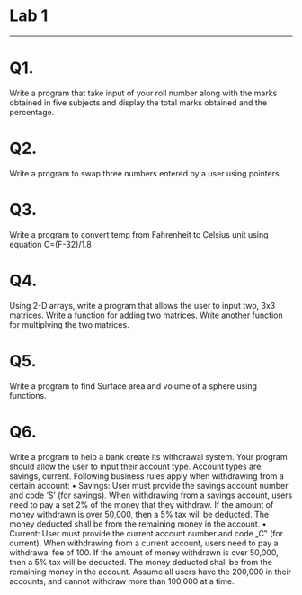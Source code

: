 # Lab 1
--------------------------------------------------

# Q1.
Write a program that take input of your roll number along with the marks obtained
in five subjects and display the total marks obtained and the percentage.

# Q2.
Write a program to swap three numbers entered by a user using pointers.

# Q3.
Write a program to convert temp from Fahrenheit to Celsius unit using equation
C=(F-32)/1.8

# Q4.
Using 2-D arrays, write a program that allows the user to input two, 3x3 matrices.
Write a function for adding two matrices. Write another function for multiplying
the two matrices.

# Q5.
Write a program to find Surface area and volume of a sphere using functions.

# Q6.
Write a program to help a bank create its withdrawal system. Your program should
allow the user to input their account type. Account types are: savings, current.
Following business rules apply when withdrawing from a certain account:
• Savings:
User must provide the savings account number and code ‘S’ (for savings).
When withdrawing from a savings account, users need to pay a set 2% of
the money that they withdraw. If the amount of money withdrawn is over
50,000, then a 5% tax will be deducted. The money deducted shall be from
the remaining money in the account.
• Current:
User must provide the current account number and code „C‟ (for current).
When withdrawing from a current account, users need to pay a withdrawal
fee of 100. If the amount of money withdrawn is over 50,000, then a 5% tax
will be deducted. The money deducted shall be from the remaining money
in the account.
Assume all users have the 200,000 in their accounts, and cannot withdraw more
than 100,000 at a time.
